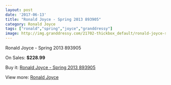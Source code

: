 ```yaml
---
layout: post
date: '2017-06-13'
title: "Ronald Joyce - Spring 2013 893905"
category: Ronald Joyce
tags: ["ronald","spring","joyce","granddressy"]
image: http://img.granddressy.com/21702-thickbox_default/ronald-joyce-spring-2013-893905.jpg
---
```

Ronald Joyce - Spring 2013 893905

On Sales: **$228.99**
<a href="https://www.granddressy.com/en/ronald-joyce/20667-ronald-joyce-spring-2013-893905.html"><amp-img layout="responsive" width="600" height="600" src="//img.granddressy.com/21702-thickbox_default/ronald-joyce-spring-2013-893905.jpg" alt="Ronald Joyce - Spring 2013 893905 0" /></a>

Buy it: [Ronald Joyce - Spring 2013 893905](https://www.granddressy.com/en/ronald-joyce/20667-ronald-joyce-spring-2013-893905.html "Ronald Joyce - Spring 2013 893905")

View more: [Ronald Joyce](https://www.granddressy.com/en/6-ronald-joyce "Ronald Joyce")